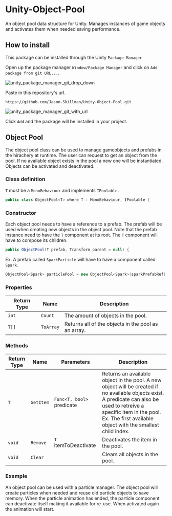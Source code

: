 # Unity-Object-Pool
An object pool data structure for Unity. Manages instances of game objects and activates them when needed saving performance.

## How to install
This package can be installed through the Unity `Package Manager`

Open up the package manager `Window/Package Manager` and click on `Add package from git URL...`.

![unity_package_manager_git_drop_down](https://i.imgur.com/wRDQU8Z.png)

Paste in this repository's url.

`https://github.com/Jason-Skillman/Unity-Object-Pool.git`

![unity_package_manager_git_with_url](https://i.imgur.com/sNQYA13.png)

Click `Add` and the package will be installed in your project.

## Object Pool
The object pool class can be used to manage gameobjects and prefabs in the hirachery at runtime. The user can request to get an object from the pool. If no available object exists in the pool a new one will be instantiated. Objects can be activated and deactivated.

### Class definition
`T` must be a `MonoBehaviour` and implements `IPoolable`.

```C#
public class ObjectPool<T> where T : MonoBehaviour, IPoolable {
```

### Constructor
Each object pool needs to have a reference to a prefab. The prefab will be used when creating new objects in the object pool. Note that the prefab instance need to have the `T` component at its root. The `T` component will have to compose its children.

```C#
public ObjectPool(T prefab, Transform parent = null) {
```

Ex. A prefab called `SparkParticle` will have to have a component called `Spark`.

```C#
ObjectPool<Spark> particlePool = new ObjectPool<Spark>(sparkPrefabRef);
```

### Properties
|Return Type|Name|Description|
|---|---|---|
|`int`|`Count`|The amount of objects in the pool.|
|`T[]`|`ToArray`|Returns all of the objects in the pool as an array.|

### Methods
|Return Type|Name|Parameters|Description|
|---|---|---|---|
|`T`|`GetItem`|`Func<T, bool>` predicate|Returns an available object in the pool. A new object will be created if no available objects exist. A predicate can also be used to retreive a specific item in the pool. Ex. The first available object with the smallest child index.|
|`void`|`Remove`|`T` itemToDeactivate|Deactivates the item in the pool.|
|`void`|`Clear`||Clears all objects in the pool.|

### Example
An object pool can be used with a particle manager. The object pool will create particles when needed and reuse old particle objects to save memory. When the particle animation has ended, the particle component can deactivate itself making it available for re-use. When activated again the animation will start.
